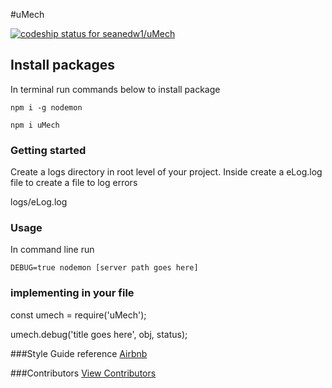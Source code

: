 #uMech

[ ![codeship status for seanedw1/uMech](https://codeship.com/projects/eb9aa840-1b07-0134-0f10-0e8ad2af7d49/status?branch=master)](https://codeship.com/projects/159540)

## Install packages

In terminal run commands below to install package

```
npm i -g nodemon

npm i uMech
```

### Getting started

Create a logs directory in root level of your project.
Inside create a eLog.log file to create a file to log errors

logs/eLog.log

### Usage

In command line run

```
DEBUG=true nodemon [server path goes here]

```

### implementing in your file

const umech = require('uMech');

umech.debug('title goes here', obj, status);


###Style Guide reference
[Airbnb](https://github.com/airbnb/javascript)

###Contributors
[View Contributors](https://github.com/seanedw1/uTool/graphs/contributors)

